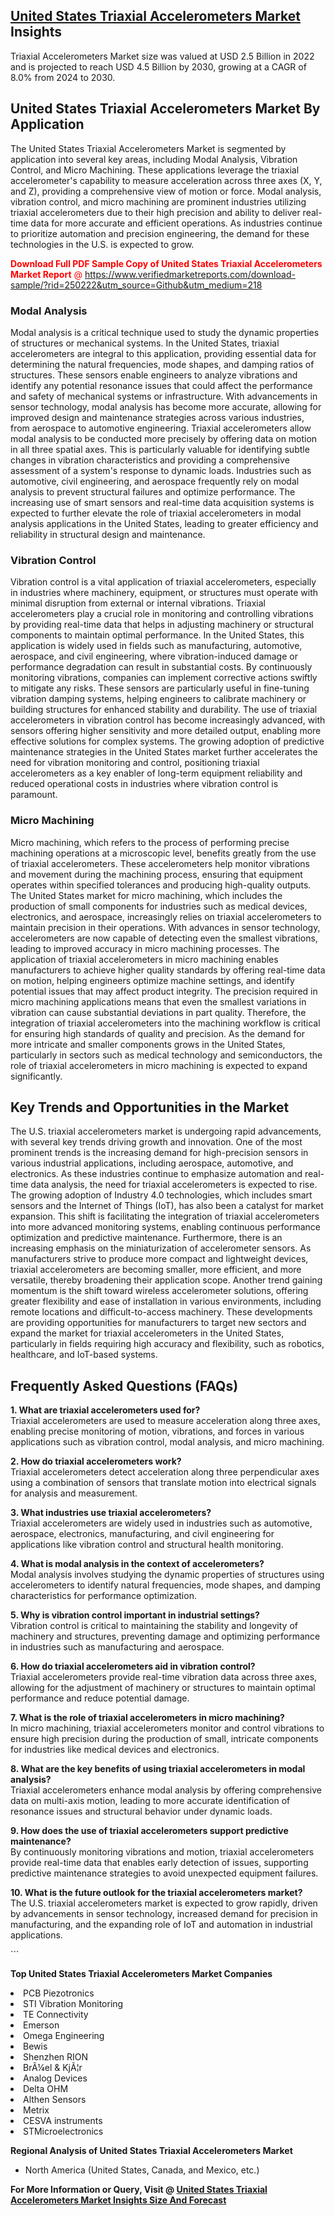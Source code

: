 <h2><a href="https://www.verifiedmarketreports.com/download-sample/?rid=250222&amp;utm_source=Github&amp;utm_medium=218" target="_blank">United States Triaxial Accelerometers Market</a> Insights</h2><p>Triaxial Accelerometers Market size was valued at USD 2.5 Billion in 2022 and is projected to reach USD 4.5 Billion by 2030, growing at a CAGR of 8.0% from 2024 to 2030.</p><p> <h2>United States Triaxial Accelerometers Market By Application</h2> <p>The United States Triaxial Accelerometers Market is segmented by application into several key areas, including Modal Analysis, Vibration Control, and Micro Machining. These applications leverage the triaxial accelerometer's capability to measure acceleration across three axes (X, Y, and Z), providing a comprehensive view of motion or force. Modal analysis, vibration control, and micro machining are prominent industries utilizing triaxial accelerometers due to their high precision and ability to deliver real-time data for more accurate and efficient operations. As industries continue to prioritize automation and precision engineering, the demand for these technologies in the U.S. is expected to grow. <p><span class=""><span style="color: #ff0000;"><strong>Download Full PDF Sample Copy of United States Triaxial Accelerometers Market Report</strong> @ </span><a href="https://www.verifiedmarketreports.com/download-sample/?rid=250222&amp;utm_source=Github&amp;utm_medium=218" target="_blank">https://www.verifiedmarketreports.com/download-sample/?rid=250222&amp;utm_source=Github&amp;utm_medium=218</a></span></p></p> <h3>Modal Analysis</h3> <p>Modal analysis is a critical technique used to study the dynamic properties of structures or mechanical systems. In the United States, triaxial accelerometers are integral to this application, providing essential data for determining the natural frequencies, mode shapes, and damping ratios of structures. These sensors enable engineers to analyze vibrations and identify any potential resonance issues that could affect the performance and safety of mechanical systems or infrastructure. With advancements in sensor technology, modal analysis has become more accurate, allowing for improved design and maintenance strategies across various industries, from aerospace to automotive engineering. Triaxial accelerometers allow modal analysis to be conducted more precisely by offering data on motion in all three spatial axes. This is particularly valuable for identifying subtle changes in vibration characteristics and providing a comprehensive assessment of a system's response to dynamic loads. Industries such as automotive, civil engineering, and aerospace frequently rely on modal analysis to prevent structural failures and optimize performance. The increasing use of smart sensors and real-time data acquisition systems is expected to further elevate the role of triaxial accelerometers in modal analysis applications in the United States, leading to greater efficiency and reliability in structural design and maintenance.</p> <h3>Vibration Control</h3> <p>Vibration control is a vital application of triaxial accelerometers, especially in industries where machinery, equipment, or structures must operate with minimal disruption from external or internal vibrations. Triaxial accelerometers play a crucial role in monitoring and controlling vibrations by providing real-time data that helps in adjusting machinery or structural components to maintain optimal performance. In the United States, this application is widely used in fields such as manufacturing, automotive, aerospace, and civil engineering, where vibration-induced damage or performance degradation can result in substantial costs. By continuously monitoring vibrations, companies can implement corrective actions swiftly to mitigate any risks. These sensors are particularly useful in fine-tuning vibration damping systems, helping engineers to calibrate machinery or building structures for enhanced stability and durability. The use of triaxial accelerometers in vibration control has become increasingly advanced, with sensors offering higher sensitivity and more detailed output, enabling more effective solutions for complex systems. The growing adoption of predictive maintenance strategies in the United States market further accelerates the need for vibration monitoring and control, positioning triaxial accelerometers as a key enabler of long-term equipment reliability and reduced operational costs in industries where vibration control is paramount.</p> <h3>Micro Machining</h3> <p>Micro machining, which refers to the process of performing precise machining operations at a microscopic level, benefits greatly from the use of triaxial accelerometers. These accelerometers help monitor vibrations and movement during the machining process, ensuring that equipment operates within specified tolerances and producing high-quality outputs. The United States market for micro machining, which includes the production of small components for industries such as medical devices, electronics, and aerospace, increasingly relies on triaxial accelerometers to maintain precision in their operations. With advances in sensor technology, accelerometers are now capable of detecting even the smallest vibrations, leading to improved accuracy in micro machining processes. The application of triaxial accelerometers in micro machining enables manufacturers to achieve higher quality standards by offering real-time data on motion, helping engineers optimize machine settings, and identify potential issues that may affect product integrity. The precision required in micro machining applications means that even the smallest variations in vibration can cause substantial deviations in part quality. Therefore, the integration of triaxial accelerometers into the machining workflow is critical for ensuring high standards of quality and precision. As the demand for more intricate and smaller components grows in the United States, particularly in sectors such as medical technology and semiconductors, the role of triaxial accelerometers in micro machining is expected to expand significantly.</p> <h2>Key Trends and Opportunities in the Market</h2> <p>The U.S. triaxial accelerometers market is undergoing rapid advancements, with several key trends driving growth and innovation. One of the most prominent trends is the increasing demand for high-precision sensors in various industrial applications, including aerospace, automotive, and electronics. As these industries continue to emphasize automation and real-time data analysis, the need for triaxial accelerometers is expected to rise. The growing adoption of Industry 4.0 technologies, which includes smart sensors and the Internet of Things (IoT), has also been a catalyst for market expansion. This shift is facilitating the integration of triaxial accelerometers into more advanced monitoring systems, enabling continuous performance optimization and predictive maintenance. Furthermore, there is an increasing emphasis on the miniaturization of accelerometer sensors. As manufacturers strive to produce more compact and lightweight devices, triaxial accelerometers are becoming smaller, more efficient, and more versatile, thereby broadening their application scope. Another trend gaining momentum is the shift toward wireless accelerometer solutions, offering greater flexibility and ease of installation in various environments, including remote locations and difficult-to-access machinery. These developments are providing opportunities for manufacturers to target new sectors and expand the market for triaxial accelerometers in the United States, particularly in fields requiring high accuracy and flexibility, such as robotics, healthcare, and IoT-based systems.</p> <h2>Frequently Asked Questions (FAQs)</h2> <p><b>1. What are triaxial accelerometers used for?</b><br>Triaxial accelerometers are used to measure acceleration along three axes, enabling precise monitoring of motion, vibrations, and forces in various applications such as vibration control, modal analysis, and micro machining.</p> <p><b>2. How do triaxial accelerometers work?</b><br>Triaxial accelerometers detect acceleration along three perpendicular axes using a combination of sensors that translate motion into electrical signals for analysis and measurement.</p> <p><b>3. What industries use triaxial accelerometers?</b><br>Triaxial accelerometers are widely used in industries such as automotive, aerospace, electronics, manufacturing, and civil engineering for applications like vibration control and structural health monitoring.</p> <p><b>4. What is modal analysis in the context of accelerometers?</b><br>Modal analysis involves studying the dynamic properties of structures using accelerometers to identify natural frequencies, mode shapes, and damping characteristics for performance optimization.</p> <p><b>5. Why is vibration control important in industrial settings?</b><br>Vibration control is critical to maintaining the stability and longevity of machinery and structures, preventing damage and optimizing performance in industries such as manufacturing and aerospace.</p> <p><b>6. How do triaxial accelerometers aid in vibration control?</b><br>Triaxial accelerometers provide real-time vibration data across three axes, allowing for the adjustment of machinery or structures to maintain optimal performance and reduce potential damage.</p> <p><b>7. What is the role of triaxial accelerometers in micro machining?</b><br>In micro machining, triaxial accelerometers monitor and control vibrations to ensure high precision during the production of small, intricate components for industries like medical devices and electronics.</p> <p><b>8. What are the key benefits of using triaxial accelerometers in modal analysis?</b><br>Triaxial accelerometers enhance modal analysis by offering comprehensive data on multi-axis motion, leading to more accurate identification of resonance issues and structural behavior under dynamic loads.</p> <p><b>9. How does the use of triaxial accelerometers support predictive maintenance?</b><br>By continuously monitoring vibrations and motion, triaxial accelerometers provide real-time data that enables early detection of issues, supporting predictive maintenance strategies to avoid unexpected equipment failures.</p> <p><b>10. What is the future outlook for the triaxial accelerometers market?</b><br>The U.S. triaxial accelerometers market is expected to grow rapidly, driven by advancements in sensor technology, increased demand for precision in manufacturing, and the expanding role of IoT and automation in industrial applications.</p> ```</p><p><strong>Top United States Triaxial Accelerometers Market Companies</strong></p><div data-test-id=""><p><li>PCB Piezotronics</li><li> STI Vibration Monitoring</li><li> TE Connectivity</li><li> Emerson</li><li> Omega Engineering</li><li> Bewis</li><li> Shenzhen RION</li><li> BrÃ¼el & KjÃ¦r</li><li> Analog Devices</li><li> Delta OHM</li><li> Althen Sensors</li><li> Metrix</li><li> CESVA instruments</li><li> STMicroelectronics</li></p><div><strong>Regional Analysis of&nbsp;United States Triaxial Accelerometers Market</strong></div><ul><li dir="ltr"><p dir="ltr">North America&nbsp;(United States, Canada, and Mexico, etc.)</p></li></ul><p><strong>For More Information or Query, Visit @&nbsp;</strong><strong><a href="https://www.verifiedmarketreports.com/product/triaxial-accelerometers-market/?utm_source=Github&amp;utm_medium=218" target="_blank">United States Triaxial Accelerometers Market Insights Size And Forecast</a></strong></p></div>
